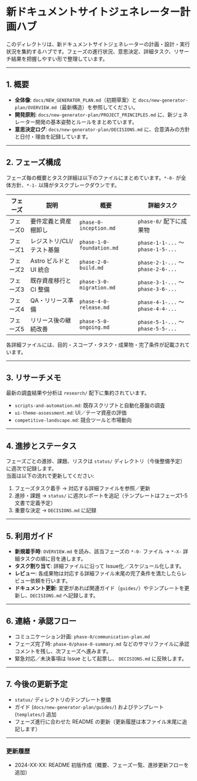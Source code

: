 # 新ドキュメントサイトジェネレーター計画ハブ

このディレクトリは、新ドキュメントサイトジェネレーターの計画・設計・実行状況を集約するハブです。フェーズの進行状況、意思決定、詳細タスク、リサーチ結果を把握しやすい形で整理しています。

---

## 1. 概要
- **全体像**: `docs/NEW_GENERATOR_PLAN.md`（初期草案）と `docs/new-generator-plan/OVERVIEW.md`（最新構造）を参照してください。
- **開発原則**: `docs/new-generator-plan/PROJECT_PRINCIPLES.md` に、新ジェネレーター開発の基本姿勢とルールをまとめています。
- **意思決定ログ**: `docs/new-generator-plan/DECISIONS.md` に、合意済みの方針と日付・理由を記録しています。

---

## 2. フェーズ構成
フェーズ毎の概要とタスク詳細は以下のファイルにまとめています。`*-0-` が全体方針、`*-1-` 以降がタスクブレークダウンです。

| フェーズ | 説明 | 概要 | 詳細タスク |
|---------|------|------|------------|
| フェーズ0 | 要件定義と資産棚卸し | `phase-0-inception.md` | `phase-0/` 配下に成果物 |
| フェーズ1 | レジストリ/CLI/テスト基盤 | `phase-1-0-foundation.md` | `phase-1-1-...` 〜 `phase-1-5-...` |
| フェーズ2 | Astro ビルドと UI 統合 | `phase-2-0-build.md` | `phase-2-1-...` 〜 `phase-2-6-...` |
| フェーズ3 | 既存資産移行と CI 整備 | `phase-3-0-migration.md` | `phase-3-1-...` 〜 `phase-3-6-...` |
| フェーズ4 | QA・リリース準備 | `phase-4-0-release.md` | `phase-4-1-...` 〜 `phase-4-4-...` |
| フェーズ5 | リリース後の継続改善 | `phase-5-0-ongoing.md` | `phase-5-1-...` 〜 `phase-5-5-...` |

各詳細ファイルには、目的・スコープ・タスク・成果物・完了条件が記載されています。

---

## 3. リサーチメモ
最新の調査結果や分析は `research/` 配下に集約されています。
- `scripts-and-automation.md`: 既存スクリプトと自動化基盤の調査
- `ui-theme-assessment.md`: UI／テーマ資産の評価
- `competitive-landscape.md`: 競合ツールと市場動向

---

## 4. 進捗とステータス
フェーズごとの進捗、課題、リスクは `status/` ディレクトリ（今後整備予定）に週次で記録します。  
当面は以下の流れで更新してください:

1. フェーズタスク着手 → 対応する詳細ファイルを参照／更新  
2. 進捗・課題 → `status/` に週次レポートを追記（テンプレートはフェーズ1-5 文書で定義予定）  
3. 重要な決定 → `DECISIONS.md` に記録

---

## 5. 利用ガイド
- **新規着手時**: `OVERVIEW.md` を読み、該当フェーズの `*-0-` ファイル → `*-X-` 詳細タスクの順に目を通します。
- **タスク割り当て**: 詳細ファイルに沿って Issue化／スケジュール化します。
- **レビュー**: 各成果物は対応する詳細ファイル末尾の完了条件を満たしたらレビュー依頼を行います。
- **ドキュメント更新**: 変更があれば関連ガイド（`guides/`）やテンプレートを更新し、`DECISIONS.md` へ記録します。

---

## 6. 連絡・承認フロー
- コミュニケーション計画: `phase-0/communication-plan.md`
- フェーズ完了時: `phase-0/phase-0-summary.md` などのサマリファイルに承認コメントを残し、次フェーズへ進みます。
- 緊急対応／未決事項は Issue として起票し、 `DECISIONS.md` に反映します。

---

## 7. 今後の更新予定
- `status/` ディレクトリのテンプレート整備
- ガイド (`docs/new-generator-plan/guides/`) およびテンプレート (`templates/`) 追加
- フェーズ進行に合わせた README の更新（更新履歴は本ファイル末尾に追記します）

---

### 更新履歴
- 2024-XX-XX: README 初版作成（概要、フェーズ一覧、進捗更新フローを追加）
